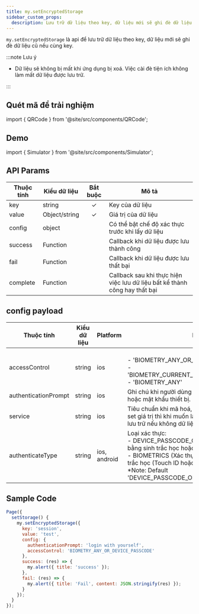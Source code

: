 ```yaml
---
title: my.setEncryptedStorage
sidebar_custom_props:
  description: Lưu trữ dữ liệu theo key, dữ liệu mới sẽ ghi đè dữ liệu cũ nếu cùng key
---
```


`my.setEncryptedStorage` là api để lưu trữ dữ liệu theo key, dữ liệu mới sẽ ghi đè dữ liệu cũ nếu cùng key.

:::note Lưu ý

- Dữ liệu sẽ không bị mất khi ứng dụng bị xoá. Việc cài đè tiện ích không làm mất dữ liệu được lưu trữ.

:::

## Quét mã để trải nghiệm

import { QRCode } from '@site/src/components/QRCode';

<QRCode page="pages/api/security-storage/index" />

## Demo

import { Simulator } from '@site/src/components/Simulator';

<Simulator page="pages/api/security-storage/index" />

## API Params

| Thuộc tính | Kiểu dữ liệu  | Bắt buộc | Mô tả                                                                      |
| ---------- | ------------- | :------: | -------------------------------------------------------------------------- |
| key        | string        |    ✓     | Key của dữ liệu                                                            |
| value      | Object/string |    ✓     | Giá trị của dữ liệu                                                        |
| config     | object        |          | Có thể bật chế độ xác thực trước khi lấy dữ liệu                           |
| success    | Function      |          | Callback khi dữ liệu được lưu thành công                                   |
| fail       | Function      |          | Callback khi dữ liệu được lưu thất bại                                     |
| complete   | Function      |          | Callback sau khi thực hiện việc lưu dữ liệu bất kể thành công hay thất bại |

## config payload

| Thuộc tính           | Kiểu dữ liệu | Platform     | Mô tả                                                                                                                                                                                                                                              |
| -------------------- | ------------ | ------------ | -------------------------------------------------------------------------------------------------------------------------------------------------------------------------------------------------------------------------------------------------- |
| accessControl        | string       | ios          | <br />- 'BIOMETRY_ANY_OR_DEVICE_PASSCODE'<br />- 'BIOMETRY_CURRENT_SET_OR_DEVICE_PASSCODE<br/>- 'BIOMETRY_ANY'                                                                                                                                     |
| authenticationPrompt | string       | ios          | Ghi chú khi người dùng mở khóa bằng sinh trắc học hoặc mật khẩu thiết bị.                                                                                                                                                                          |
| service              | string       | ios          | Tiêu chuẩn khi mã hoá, nếu khi lưu trữ người dùng set giá trị thì khi muốn lấy cần thêm đúng giá trị đã lưu trữ nếu không dữ liệu sẽ trả về null                                                                                                   |
| authenticateType     | string       | ios, android | Loại xác thực: <br />- DEVICE_PASSCODE_OR_BIOMETRICS (Xác thực bằng sinh trắc học hoặc mật mã thiết bị.) <br />- BIOMETRICS (Xác thực bằng phương pháp sinh trắc học (Touch ID hoặc Face ID).)<br/>\*Note: Default 'DEVICE_PASSCODE_OR_BIOMETRICS' |

## Sample Code

```js title=index.js
Page({
  setStorage() {
    my.setEncryptedStorage({
      key: 'session',
      value: 'test',
      config: {
        authenticationPrompt: 'login with yourself',
        accessControl: 'BIOMETRY_ANY_OR_DEVICE_PASSCODE'
      },
      success: (res) => {
        my.alert({ title: 'success' });
      },
      fail: (res) => {
        my.alert({ title: 'Fail', content: JSON.stringify(res) });
      }
    });
  }
});
```
